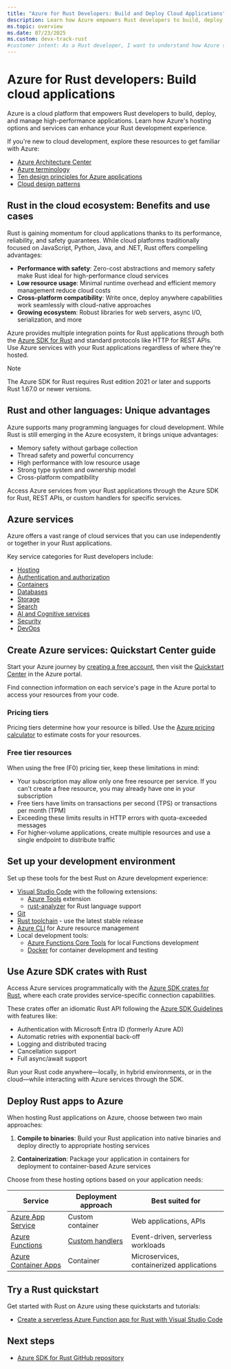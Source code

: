 ```yaml
---
title: "Azure for Rust Developers: Build and Deploy Cloud Applications"
description: Learn how Azure empowers Rust developers to build, deploy, and manage cloud applications with high performance and reliability.
ms.topic: overview
ms.date: 07/23/2025
ms.custom: devx-track-rust
#customer intent: As a Rust developer, I want to understand how Azure supports Rust applications so that I can build and deploy high-performance cloud solutions. 
---
```


# Azure for Rust developers: Build cloud applications

Azure is a cloud platform that empowers Rust developers to build, deploy, and manage high-performance applications. Learn how Azure's hosting options and services can enhance your Rust development experience.

If you're new to cloud development, explore these resources to get familiar with Azure:

- [Azure Architecture Center](/azure/architecture/)
- [Azure terminology](/azure/cloud-adoption-framework/ready/considerations/fundamental-concepts)
- [Ten design principles for Azure applications](/azure/architecture/guide/design-principles/)
- [Cloud design patterns](/azure/architecture/patterns/)

## Rust in the cloud ecosystem: Benefits and use cases

Rust is gaining momentum for cloud applications thanks to its performance, reliability, and safety guarantees. While cloud platforms traditionally focused on JavaScript, Python, Java, and .NET, Rust offers compelling advantages:

- **Performance with safety**: Zero-cost abstractions and memory safety make Rust ideal for high-performance cloud services
- **Low resource usage**: Minimal runtime overhead and efficient memory management reduce cloud costs
- **Cross-platform compatibility**: Write once, deploy anywhere capabilities work seamlessly with cloud-native approaches
- **Growing ecosystem**: Robust libraries for web servers, async I/O, serialization, and more

Azure provides multiple integration points for Rust applications through both the [Azure SDK for Rust](https://github.com/Azure/azure-sdk-for-rust) and standard protocols like HTTP for REST APIs. Use Azure services with your Rust applications regardless of where they're hosted.

> [!NOTE]
> The Azure SDK for Rust requires Rust edition 2021 or later and supports Rust 1.67.0 or newer versions.

## Rust and other languages: Unique advantages

Azure supports many programming languages for cloud development. While Rust is still emerging in the Azure ecosystem, it brings unique advantages:

- Memory safety without garbage collection
- Thread safety and powerful concurrency
- High performance with low resource usage
- Strong type system and ownership model
- Cross-platform compatibility

Access Azure services from your Rust applications through the Azure SDK for Rust, REST APIs, or custom handlers for specific services.

## Azure services

Azure offers a vast range of cloud services that you can use independently or together in your Rust applications.

Key service categories for Rust developers include:

- [Hosting](/azure/developer/intro/hosting-apps-on-azure)
- [Authentication and authorization](/azure/?product=identity)
- [Containers](/azure/?product=containers)
- [Databases](/azure/?product=databases)
- [Storage](/azure/?product=storage)
- [Search](/azure/search/)
- [AI and Cognitive services](/azure/?product=ai-machine-learning)
- [Security](/azure/?product=security)
- [DevOps](/azure/?product=devops)

## Create Azure services: Quickstart Center guide

Start your Azure journey by [creating a free account](https://azure.microsoft.com/free/?WT.mc_id=A261C142F), then visit the [Quickstart Center](https://portal.azure.com/#blade/Microsoft_Azure_Resources/QuickstartCenterBlade) in the Azure portal.

Find connection information on each service's page in the Azure portal to access your resources from your code.

### Pricing tiers

Pricing tiers determine how your resource is billed. Use the [Azure pricing calculator](https://azure.microsoft.com/pricing/calculator) to estimate costs for your resources.

### Free tier resources

When using the free (F0) pricing tier, keep these limitations in mind:

- Your subscription may allow only one free resource per service. If you can't create a free resource, you may already have one in your subscription
- Free tiers have limits on transactions per second (TPS) or transactions per month (TPM)
- Exceeding these limits results in HTTP errors with quota-exceeded messages
- For higher-volume applications, create multiple resources and use a single endpoint to distribute traffic

## Set up your development environment

Set up these tools for the best Rust on Azure development experience:

- [Visual Studio Code](https://code.visualstudio.com/) with the following extensions:
    - [Azure Tools](https://marketplace.visualstudio.com/items?itemName=ms-vscode.vscode-node-azure-pack) extension
    - [rust-analyzer](https://marketplace.visualstudio.com/items?itemName=rust-lang.rust-analyzer) for Rust language support
- [Git](https://git-scm.com/)
- [Rust toolchain](https://www.rust-lang.org/tools/install) - use the latest stable release
- [Azure CLI](/cli/azure/install-azure-cli) for Azure resource management
- Local development tools:
  - [Azure Functions Core Tools](https://github.com/Azure/azure-functions-core-tools) for local Functions development
  - [Docker](https://www.docker.com/) for container development and testing

## Use Azure SDK crates with Rust

Access Azure services programmatically with the [Azure SDK crates for Rust](https://crates.io/users/azure-sdk?sort=recent-downloads), where each crate provides service-specific connection capabilities.

These crates offer an idiomatic Rust API following the [Azure SDK Guidelines](https://azure.github.io/azure-sdk/rust_introduction.html) with features like:

- Authentication with Microsoft Entra ID (formerly Azure AD)
- Automatic retries with exponential back-off
- Logging and distributed tracing
- Cancellation support
- Full async/await support

Run your Rust code anywhere—locally, in hybrid environments, or in the cloud—while interacting with Azure services through the SDK.

## Deploy Rust apps to Azure

When hosting Rust applications on Azure, choose between two main approaches:

1. **Compile to binaries**: Build your Rust application into native binaries and deploy directly to appropriate hosting services

2. **Containerization**: Package your application in containers for deployment to container-based Azure services

Choose from these hosting options based on your application needs:

| Service | Deployment approach | Best suited for |
|---------|---------------------|----------------|
| [Azure App Service](/azure/app-service/) | Custom container | Web applications, APIs |
| [Azure Functions](/azure/azure-functions/) | [Custom handlers](/azure/azure-functions/functions-custom-handlers) | Event-driven, serverless workloads |
| [Azure Container Apps](/azure/container-apps/) | Container | Microservices, containerized applications |

## Try a Rust quickstart

Get started with Rust on Azure using these quickstarts and tutorials:

- [Create a serverless Azure Function app for Rust with Visual Studio Code](/azure/azure-functions/create-first-function-vs-code-other?tabs=rust)

## Next steps

- [Azure SDK for Rust GitHub repository](https://github.com/Azure/azure-sdk-for-rust)
